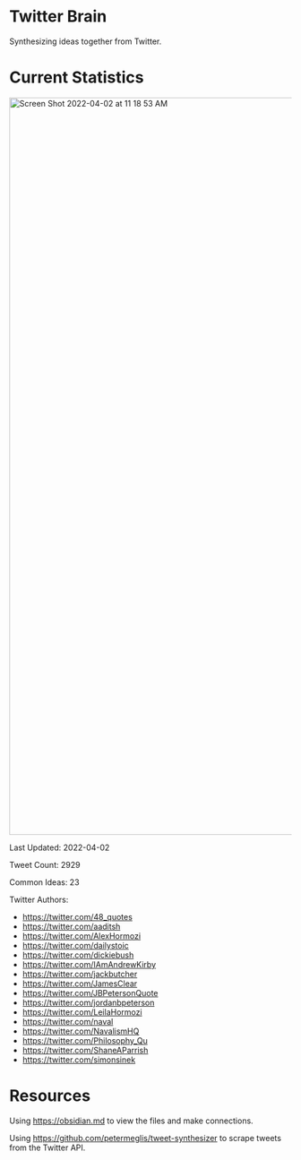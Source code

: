 # Twitter Brain
Synthesizing ideas together from Twitter.

# Current Statistics
<img width="1317" alt="Screen Shot 2022-04-02 at 11 18 53 AM" src="https://user-images.githubusercontent.com/24641573/161394052-d5007340-ce3a-4aa8-a5a1-5593f54668b6.png">

Last Updated: 2022-04-02

Tweet Count: 2929

Common Ideas: 23

Twitter Authors:
- https://twitter.com/48_quotes
- https://twitter.com/aaditsh
- https://twitter.com/AlexHormozi
- https://twitter.com/dailystoic
- https://twitter.com/dickiebush
- https://twitter.com/IAmAndrewKirby
- https://twitter.com/jackbutcher
- https://twitter.com/JamesClear
- https://twitter.com/JBPetersonQuote
- https://twitter.com/jordanbpeterson
- https://twitter.com/LeilaHormozi
- https://twitter.com/naval
- https://twitter.com/NavalismHQ
- https://twitter.com/Philosophy_Qu
- https://twitter.com/ShaneAParrish
- https://twitter.com/simonsinek

# Resources
Using https://obsidian.md to view the files and make connections.

Using https://github.com/petermeglis/tweet-synthesizer to scrape tweets from the Twitter API.
